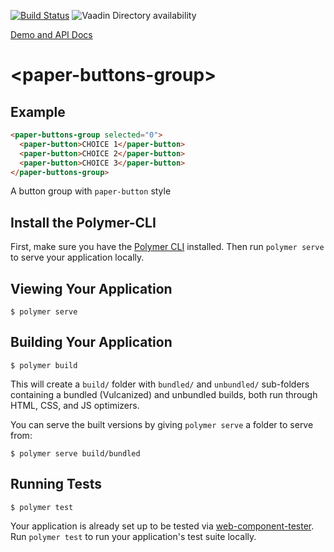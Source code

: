 [![Build Status](https://travis-ci.org/NeilujD/paper-buttons-group.svg?branch=develop)](https://travis-ci.org/NeilujD/paper-buttons-group)
![Vaadin Directory availability](https://img.shields.io/badge/Vaadin%20Directory-available-green.svg?style=flat-square&colorB=00b4f0&link=https://vaadin.com/directory)

[Demo and API Docs](https://neilujd.github.io/paper-buttons-group)

# \<paper-buttons-group\>

## Example

<!---
```
<custom-element-demo>
  <template>
    <script src="../webcomponentsjs/webcomponents-lite.js"></script>
    <link rel="import" href="../paper-button/paper-button.html">
    <link rel="import" href="paper-buttons-group.html">
    <next-code-block></next-code-block>
  </template>
</custom-element-demo>
```
-->
```html
<paper-buttons-group selected="0">
  <paper-button>CHOICE 1</paper-button>
  <paper-button>CHOICE 2</paper-button>
  <paper-button>CHOICE 3</paper-button>
</paper-buttons-group>
```

A button group with `paper-button` style

## Install the Polymer-CLI

First, make sure you have the [Polymer CLI](https://www.npmjs.com/package/polymer-cli) installed. Then run `polymer serve` to serve your application locally.

## Viewing Your Application

```
$ polymer serve
```

## Building Your Application

```
$ polymer build
```

This will create a `build/` folder with `bundled/` and `unbundled/` sub-folders
containing a bundled (Vulcanized) and unbundled builds, both run through HTML,
CSS, and JS optimizers.

You can serve the built versions by giving `polymer serve` a folder to serve
from:

```
$ polymer serve build/bundled
```

## Running Tests

```
$ polymer test
```

Your application is already set up to be tested via [web-component-tester](https://github.com/Polymer/web-component-tester). Run `polymer test` to run your application's test suite locally.

